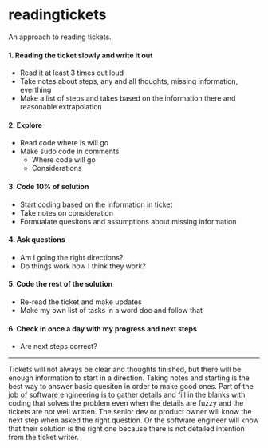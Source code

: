 # readingtickets
An approach to reading tickets.


#### 1. Reading the ticket slowly and write it out 
- Read it at least 3 times out loud 
- Take notes about steps, any  and all thoughts, missing information, everthing 
- Make a list of steps and takes based on the information there and reasonable extrapolation 

#### 2. Explore
- Read code where is will go
- Make sudo code in comments 
  - Where code will go 
  - Considerations 

#### 3. Code 10% of solution
- Start coding based on the information in ticket
- Take notes on consideration 
- Formualate quesitons and assumptions about missing information 

#### 4. Ask questions 
- Am I going the right directions? 
- Do  things work how I think they work?

#### 5. Code the rest of the solution 
- Re-read the ticket and make updates
- Make my own list of tasks in a word doc and follow that
#### 6. Check in once a day with my progress and next steps 
- Are next steps correct?


----------------------------------------------
Tickets will not always be clear and thoughts finished, but there will  be enough information  to start in a  direction. Taking notes and starting is  the best way to answer  basic quesiton  in order  to  make good ones. 
Part of the job of software engineering is to gather details and fill in the blanks with coding that solves the problem even when the details are fuzzy and the tickets are not well written. The senior dev or product owner will know the next step when asked the right question. Or  the software engineer will  know that their solution  is the right one because there is not detailed intention from the ticket writer. 

